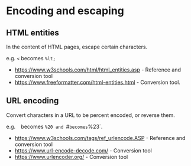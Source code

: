 # Encoding and escaping

## HTML entities

In the content of HTML pages, escape certain characters.

e.g. `<` becomes `%lt;`

- https://www.w3schools.com/html/html_entities.asp - Reference and conversion tool
- https://www.freeformatter.com/html-entities.html - Conversion tool.

## URL encoding

Convert characters in a URL to be percent encoded, or reverse them.

e.g. ` ` becomes `%20 and `#` becomes `%23`.

- https://www.w3schools.com/tags/ref_urlencode.ASP - Reference and conversion tool 
- https://www.url-encode-decode.com/ - Conversion tool 
- https://www.urlencoder.org/ - Conversion tool
